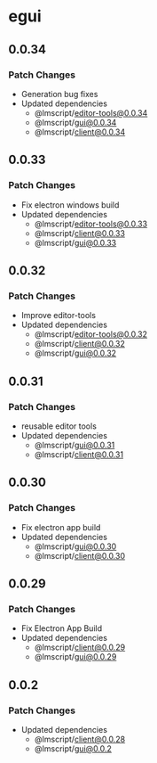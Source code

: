 # egui

## 0.0.34

### Patch Changes

- Generation bug fixes
- Updated dependencies
  - @lmscript/editor-tools@0.0.34
  - @lmscript/gui@0.0.34
  - @lmscript/client@0.0.34

## 0.0.33

### Patch Changes

- Fix electron windows build
- Updated dependencies
  - @lmscript/editor-tools@0.0.33
  - @lmscript/client@0.0.33
  - @lmscript/gui@0.0.33

## 0.0.32

### Patch Changes

- Improve editor-tools
- Updated dependencies
  - @lmscript/editor-tools@0.0.32
  - @lmscript/client@0.0.32
  - @lmscript/gui@0.0.32

## 0.0.31

### Patch Changes

- reusable editor tools
- Updated dependencies
  - @lmscript/gui@0.0.31
  - @lmscript/client@0.0.31

## 0.0.30

### Patch Changes

- Fix electron app build
- Updated dependencies
  - @lmscript/gui@0.0.30
  - @lmscript/client@0.0.30

## 0.0.29

### Patch Changes

- Fix Electron App Build
- Updated dependencies
  - @lmscript/client@0.0.29
  - @lmscript/gui@0.0.29

## 0.0.2

### Patch Changes

- Updated dependencies
  - @lmscript/client@0.0.28
  - @lmscript/gui@0.0.2
